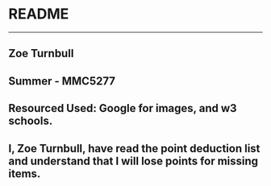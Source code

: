 # README
---
## Zoe Turnbull

## Summer - MMC5277

## Resourced Used: Google for images, and w3 schools.

## I, Zoe Turnbull, have read the point deduction list and understand that I will lose points for missing items.

